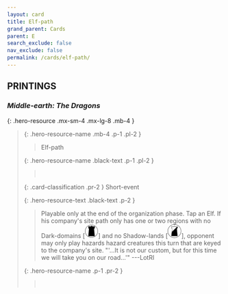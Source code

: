 ```yaml
---
layout: card
title: Elf-path
grand_parent: Cards
parent: E
search_exclude: false
nav_exclude: false
permalink: /cards/elf-path/
---
```


## PRINTINGS


### _Middle-earth: The Dragons_

{: .hero-resource .mx-sm-4 .mx-lg-8 .mb-4 }
> {: .hero-resource-name .mb-4 .p-1 .pl-2 }
> > <div class="card-mp"></div>
> > <div class="card-name">Elf-path</div>
>
> {: .hero-resource-name .black-text .p-1 .pl-2 }
> > &nbsp;
>
> {: .card-classification .pr-2 }
> Short-event
>
> {: .hero-resource-text .black-text .p-2 }
> > Playable only at the end of the organization phase. Tap an Elf. If his company's site path only has one or two regions with no Dark-domains \[![](/assets/images/dark-domain.svg)] and no Shadow-lands \[![](/assets/images/shadow-land.svg)], opponent may only play hazards hazard creatures this turn that are keyed to the company's site.   "'...It is not our custom, but for this time we will take you on our road...'"  ---LotRI 
> 
> {: .hero-resource-name .p-1 .pr-2 }
> > <div class="card-shield"></div>
> > <div class="card-corruption">&nbsp;</div>
